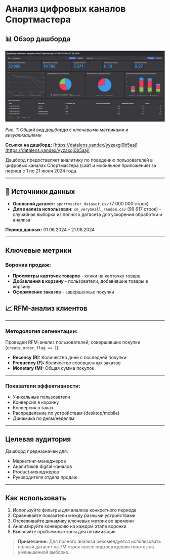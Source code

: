 # Анализ цифровых каналов Спортмастера

## 📊 Обзор дашборда

![Дашборд анализа цифровых каналов Спортмастера](image.png)

*Рис. 1: Общий вид дашборда с ключевыми метриками и визуализациями*

**Ссылка на дашборд:** [https://datalens.yandex/yyzaxgi0b5aaj](https://datalens.yandex/yyzaxgi0b5aaj)

Дашборд предоставляет аналитику по поведению пользователей в цифровых каналах Спортмастера (сайт и мобильное приложение) за период с 1 по 21 июня 2024 года.

---

## 📁 Источники данных

- **Основной датасет:** `sportmaster_dataset.csv` (7 000 000 строк)
- **Для анализа использован:** `sm_verySmall_random.csv` (99 617 строк) - случайная выборка из полного датасета для ускорения обработки и анализа

**Период данных:** 01.06.2024 - 21.06.2024

---

##  Ключевые метрики

### Воронка продаж:
- **Просмотры карточек товаров** - клики на карточку товара
- **Добавления в корзину** - пользователи, добавившие товары в корзину
- **Оформление заказов** - завершенные покупки
## 📈 RFM-анализ клиентов

---

### Методология сегментации:
Проведен RFM-анализ пользователей, совершивших покупки (`create_order_flag == 1`):

- **Recency (R):** Количество дней с последней покупки
- **Frequency (F):** Количество совершенных заказов
- **Monetary (M):** Общая сумма покупок

---
  
### Показатели эффективности:
- Уникальные пользователи
- Конверсия в корзину
- Конверсия в заказ
- Распределение по устройствам (desktop/mobile)
- Динамика по дням/неделям

---

## Целевая аудитория

Дашборд предназначен для:
- Маркетинг-менеджеров
- Аналитиков digital-каналов
- Product-менеджеров
- Руководителя отдела продаж

---

##  Как использовать

1. Используйте фильтры для анализа конкретного периода
2. Сравнивайте показатели между разными устройствами
3. Отслеживайте динамику ключевых метрик во времени
4. Анализируйте конверсию на каждом этапе воронки
5. Выявляйте проблемные зоны для оптимизации

> **Примечание:** Для полного анализа рекомендуется использовать полный датасет на 7M строк после подтверждения гипотез на уменьшенной выборке.

